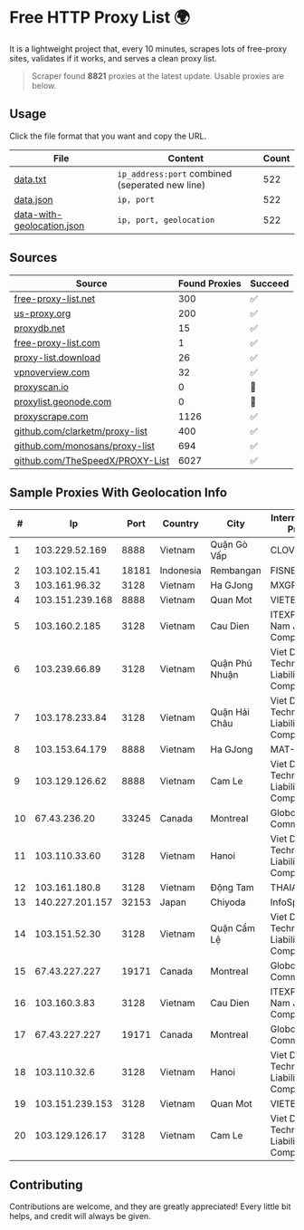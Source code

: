 
# Free HTTP Proxy List 🌍

It is a lightweight project that, every 10 minutes, scrapes lots of free-proxy sites, validates if it works, and serves a clean proxy list.


> Scraper found **8821** proxies at the latest update. Usable proxies are below.

## Usage

Click the file format that you want and copy the URL.


|File|Content|Count|
|----|-------|-----|
|[data.txt](https://raw.githubusercontent.com/themiralay/Proxy-List-World/master/data.txt)|`ip_address:port` combined (seperated new line)|522|
|[data.json](https://raw.githubusercontent.com/themiralay/Proxy-List-World/master/data.json)|`ip, port`|522|
|[data-with-geolocation.json](https://raw.githubusercontent.com/themiralay/Proxy-List-World/master/data-with-geolocation.json)|`ip, port, geolocation`|522|

## Sources

|Source|Found Proxies|Succeed|
|------|-------------|-------|
|[free-proxy-list.net](https://free-proxy-list.net)|300|✅|
|[us-proxy.org](https://www.us-proxy.org)|200|✅|
|[proxydb.net](http://proxydb.net)|15|✅|
|[free-proxy-list.com](https://free-proxy-list.com/?page=&port=&type%5B%5D=http&type%5B%5D=https&up_time=0&search=Search)|1|✅|
|[proxy-list.download](https://www.proxy-list.download/HTTP)|26|✅|
|[vpnoverview.com](https://vpnoverview.com/privacy/anonymous-browsing/free-proxy-servers)|32|✅|
|[proxyscan.io](https://www.proxyscan.io)|0|🚫|
|[proxylist.geonode.com](https://proxylist.geonode.com/api/proxy-list?limit=300&page=1&sort_by=lastChecked&sort_type=desc&protocols=http,https)|0|🚫|
|[proxyscrape.com](https://api.proxyscrape.com/v2/?request=displayproxies&protocol=http&timeout=10000&country=all&ssl=all&anonymity=all)|1126|✅|
|[github.com/clarketm/proxy-list](https://raw.githubusercontent.com/clarketm/proxy-list/master/proxy-list-raw.txt)|400|✅|
|[github.com/monosans/proxy-list](https://raw.githubusercontent.com/monosans/proxy-list/main/proxies/http.txt)|694|✅|
|[github.com/TheSpeedX/PROXY-List](https://raw.githubusercontent.com/TheSpeedX/PROXY-List/master/http.txt)|6027|✅|


## Sample Proxies With Geolocation Info

|#|Ip|Port|Country|City|Internet Service Provider|
|-|--|----|-------|----|-------------------------|
|1|103.229.52.169|8888|Vietnam|Quận Gò Vấp|CLOVIET|
|2|103.102.15.41|18181|Indonesia|Rembangan|FISNET|
|3|103.161.96.32|3128|Vietnam|Ha GJong|MXGROUP|
|4|103.151.239.168|8888|Vietnam|Quan Mot|VIETBRANDS|
|5|103.160.2.185|3128|Vietnam|Cau Dien|ITEXPERT Viet Nam Joint Stock Company|
|6|103.239.66.89|3128|Vietnam|Quận Phú Nhuận|Viet Digital Technology Liability Company|
|7|103.178.233.84|3128|Vietnam|Quận Hải Châu|Viet Digital Technology Liability Company|
|8|103.153.64.179|8888|Vietnam|Ha GJong|MAT-HN|
|9|103.129.126.62|8888|Vietnam|Cam Le|Viet Digital Technology Liability Company|
|10|67.43.236.20|33245|Canada|Montreal|GloboTech Communications|
|11|103.110.33.60|3128|Vietnam|Hanoi|Viet Digital Technology Liability Company|
|12|103.161.180.8|3128|Vietnam|Động Tam|THAIAN|
|13|140.227.201.157|32153|Japan|Chiyoda|InfoSphere|
|14|103.151.52.30|3128|Vietnam|Quận Cẩm Lệ|Viet Digital Technology Liability Company|
|15|67.43.227.227|19171|Canada|Montreal|GloboTech Communications|
|16|103.160.3.83|3128|Vietnam|Cau Dien|ITEXPERT Viet Nam Joint Stock Company|
|17|67.43.227.227|19171|Canada|Montreal|GloboTech Communications|
|18|103.110.32.6|3128|Vietnam|Hanoi|Viet Digital Technology Liability Company|
|19|103.151.239.153|3128|Vietnam|Quan Mot|VIETBRANDS|
|20|103.129.126.17|3128|Vietnam|Cam Le|Viet Digital Technology Liability Company|



## Contributing

Contributions are welcome, and they are greatly appreciated! Every
little bit helps, and credit will always be given.

